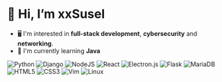 # 👋 Hi, I’m xxSusel
- 🖥️ I'm interested in **full-stack development**, **cybersecurity** and **networking**.
- 🌱 I'm currently learning **Java**

![Python](https://img.shields.io/badge/python-3670A0?style=for-the-badge&logo=python&logoColor=ffdd54) ![Django](https://img.shields.io/badge/django-%23092E20.svg?style=for-the-badge&logo=django&logoColor=white) ![NodeJS](https://img.shields.io/badge/node.js-6DA55F?style=for-the-badge&logo=node.js&logoColor=white)  ![React](https://img.shields.io/badge/react-%2320232a.svg?style=for-the-badge&logo=react&logoColor=%2361DAFB) ![Electron.js](https://img.shields.io/badge/Electron-191970?style=for-the-badge&logo=Electron&logoColor=white)  ![Flask](https://img.shields.io/badge/flask-%23000.svg?style=for-the-badge&logo=flask&logoColor=white) ![MariaDB](https://img.shields.io/badge/MariaDB-003545?style=for-the-badge&logo=mariadb&logoColor=white) ![HTML5](https://img.shields.io/badge/html5-%23E34F26.svg?style=for-the-badge&logo=html5&logoColor=white) ![CSS3](https://img.shields.io/badge/css3-%231572B6.svg?style=for-the-badge&logo=css3&logoColor=white) ![Vim](https://img.shields.io/badge/VIM-%2311AB00.svg?style=for-the-badge&logo=vim&logoColor=white) ![Linux](https://img.shields.io/badge/Linux-FCC624?style=for-the-badge&logo=linux&logoColor=black) 
